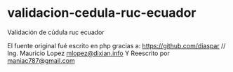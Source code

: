 validacion-cedula-ruc-ecuador
=============================

Validación de cúdula ruc ecuador

El fuente original fué escrito en php gracias a:
    https://github.com/diaspar // Ing. Mauricio Lopez <mlopez@dixian.info>
Y Reescrito por maniac787@gmail.com
